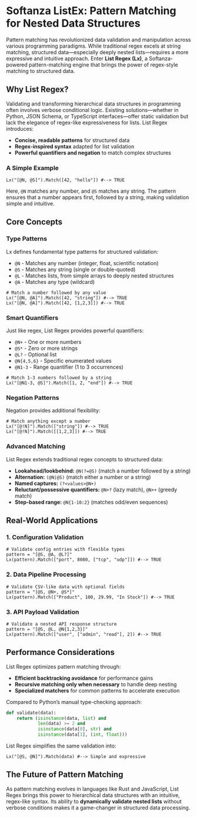 # Softanza ListEx: Pattern Matching for Nested Data Structures

Pattern matching has revolutionized data validation and manipulation across various programming paradigms. While traditional regex excels at string matching, structured data—especially deeply nested lists—requires a more expressive and intuitive approach. Enter **List Regex (Lx)**, a Softanza-powered pattern-matching engine that brings the power of regex-style matching to structured data.

## Why List Regex?

Validating and transforming hierarchical data structures in programming often involves verbose conditional logic. Existing solutions—whether in Python, JSON Schema, or TypeScript interfaces—offer static validation but lack the elegance of regex-like expressiveness for lists. List Regex introduces:

- **Concise, readable patterns** for structured data
- **Regex-inspired syntax** adapted for list validation
- **Powerful quantifiers and negation** to match complex structures

### A Simple Example

```ring
Lx("[@N, @S]").Match([42, "hello"]) #--> TRUE
```

Here, `@N` matches any number, and `@S` matches any string. The pattern ensures that a number appears first, followed by a string, making validation simple and intuitive.

## Core Concepts

### Type Patterns
Lx defines fundamental type patterns for structured validation:

- `@N` - Matches any number (integer, float, scientific notation)
- `@S` - Matches any string (single or double-quoted)
- `@L` - Matches lists, from simple arrays to deeply nested structures
- `@A` - Matches any type (wildcard)

```ring
# Match a number followed by any value
Lx("[@N, @A]").Match([42, "string"]) #--> TRUE
Lx("[@N, @A]").Match([42, [1,2,3]]) #--> TRUE
```

### Smart Quantifiers
Just like regex, List Regex provides powerful quantifiers:

- `@N+` - One or more numbers
- `@S*` - Zero or more strings
- `@L?` - Optional list
- `@N{4,5,6}` - Specific enumerated values
- `@N1-3` - Range quantifier (1 to 3 occurrences)

```ring
# Match 1-3 numbers followed by a string
Lx("[@N1-3, @S]").Match([1, 2, "end"]) #--> TRUE
```

### Negation Patterns
Negation provides additional flexibility:

```ring
# Match anything except a number
Lx("[@!N]").Match(["string"]) #--> TRUE
Lx("[@!N]").Match([[1,2,3]]) #--> TRUE
```

### Advanced Matching

List Regex extends traditional regex concepts to structured data:

- **Lookahead/lookbehind:** `@N(?=@S)` (match a number followed by a string)
- **Alternation:** `(@N|@S)` (match either a number or a string)
- **Named captures:** `(?<values>@N+)`
- **Reluctant/possessive quantifiers:** `@N+?` (lazy match), `@N++` (greedy match)
- **Step-based range:** `@N{1-10:2}` (matches odd/even sequences)

## Real-World Applications

### 1. Configuration Validation

```ring
# Validate config entries with flexible types
pattern = "[@S, @A, @L?]"
Lx(pattern).Match(["port", 8080, ["tcp", "udp"]]) #--> TRUE
```

### 2. Data Pipeline Processing

```ring
# Validate CSV-like data with optional fields
pattern = "[@S, @N+, @S*]"
Lx(pattern).Match(["Product", 100, 29.99, "In Stock"]) #--> TRUE
```

### 3. API Payload Validation

```ring
# Validate a nested API response structure
pattern = "[@S, @L, @N{1,2,3}]"
Lx(pattern).Match(["user", ["admin", "read"], 2]) #--> TRUE
```

## Performance Considerations

List Regex optimizes pattern matching through:

- **Efficient backtracking avoidance** for performance gains
- **Recursive matching only when necessary** to handle deep nesting
- **Specialized matchers** for common patterns to accelerate execution

Compared to Python’s manual type-checking approach:

```python
def validate(data):
    return (isinstance(data, list) and
            len(data) >= 2 and
            isinstance(data[0], str) and
            isinstance(data[1], (int, float)))
```

List Regex simplifies the same validation into:

```ring
Lx("[@S, @N]").Match(data) #--> Simple and expressive
```

## The Future of Pattern Matching

As pattern matching evolves in languages like Rust and JavaScript, List Regex brings this power to hierarchical data structures with an intuitive, regex-like syntax. Its ability to **dynamically validate nested lists** without verbose conditions makes it a game-changer in structured data processing.